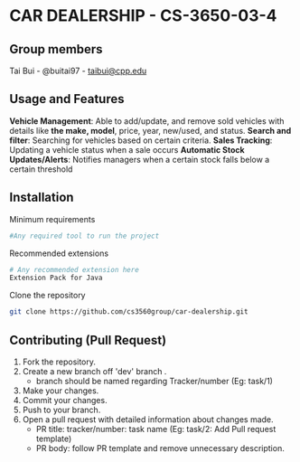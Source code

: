 # CAR DEALERSHIP - CS-3650-03-4

## Group members

Tai Bui - @buitai97 - taibui@cpp.edu

## Usage and Features

**Vehicle Management**: Able to add/update, and remove sold vehicles with details like **the make, model**, price, year, new/used, and status.
**Search and filter**: Searching for vehicles based on certain criteria. 
**Sales Tracking**: Updating a vehicle status when a sale occurs 
**Automatic Stock Updates/Alerts**: Notifies managers when a certain stock falls below a certain threshold

## Installation

Minimum requirements

```bash
#Any required tool to run the project
```

Recommended extensions

```bash
# Any recommended extension here
Extension Pack for Java
```

Clone the repository

```bash
git clone https://github.com/cs3560group/car-dealership.git
```


## Contributing (Pull Request)

1. Fork the repository.
2. Create a new branch off 'dev' branch .
   - branch should be named regarding Tracker/number (Eg: task/1)
3. Make your changes.
4. Commit your changes.
5. Push to your branch.
6. Open a pull request with detailed information about changes made.
   - PR title: tracker/number: task name (Eg: task/2: Add Pull request template)
   - PR body: follow PR template and remove unnecessary description.


